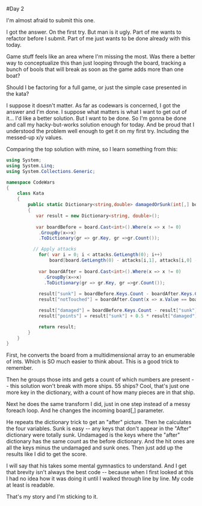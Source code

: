 ﻿#Day 2

I'm almost afraid to submit this one.

I got the answer. On the first try. But man is it ugly. Part of me wants to refactor before I submit. Part of me just wants to be done already with this today.

Game stuff feels like an area where I'm missing the most. Was there a better way to conceptualize this than just looping through the board, tracking a bunch of bools that will break as soon as the game adds more than one boat?

Should I be factoring for a full game, or just the simple case presented in the kata?

I suppose it doesn't matter. As far as codewars is concerned, I got the answer and I'm done. I suppose what matters is what I want to get out of it... I'd like a better solution. But I want to be done. So I'm gonna be done and call my hacky-but-works solution enough for today. And be proud that I understood the problem well enough to get it on my first try. Including the messed-up x/y values.

Comparing the top solution with mine, so I learn something from this:

```c#
using System;
using System.Linq;
using System.Collections.Generic;

namespace CodeWars
{
    class Kata
    {
        public static Dictionary<string,double> damagedOrSunk(int[,] board, int[,] attacks)
        {
           var result = new Dictionary<string, double>();
          
           var boardBefore = board.Cast<int>().Where(x => x != 0)
            .GroupBy(x=>x)
            .ToDictionary(gr => gr.Key, gr =>gr.Count());

          // Apply attacks
            for( var i = 0; i < attacks.GetLength(0); i++)
                board[board.GetLength(0) - attacks[i,1], attacks[i,0] -1] = 0;
        
            var boardAfter = board.Cast<int>().Where(x => x != 0)
              .GroupBy(x=>x)
              .ToDictionary(gr => gr.Key, gr =>gr.Count());
            
            result["sunk"] = boardBefore.Keys.Count - boardAfter.Keys.Count;
            result["notTouched"] = boardAfter.Count(x => x.Value == boardBefore[x.Key]);

            result["damaged"] = boardBefore.Keys.Count - result["sunk"] - result["notTouched"];
            result["points"] = result["sunk"] + 0.5 * result["damaged"] - 1 * result["notTouched"];

            return result;
        }
    }
}
```

First, he converts the board from a multidimensional array to an enumerable of ints. Which is SO much easier to think about. This is a good trick to remember.

Then he groups those ints and gets a count of which numbers are present -- this solution won't break with more ships. 55 ships? Cool, that's just one more key in the dictionary, with a count of how many pieces are in that ship.

Next he does the same transform I did, just in one step instead of a messy foreach loop. And he changes the incoming board[,] parameter.

He repeats the dictionary trick to get an "after" picture. Then he calculates the four variables. Sunk is easy -- any keys that don't appear in the "After" dictionary were totally sunk. Undamaged is the keys where the "after" dictionary has the same count as the before dictionary. And the hit ones are all the keys minus the undamaged and sunk ones. Then just add up the results like I did to get the score.

I will say that his takes some mental gymnastics to understand. And I get that brevity isn't always the best code -- because when I first looked at this I had no idea how it was doing it until I walked through line by line. My code at least is readable.

That's my story and I'm sticking to it.